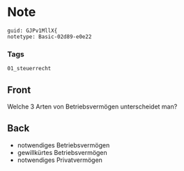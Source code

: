# Note
```
guid: GJPv1MllX{
notetype: Basic-02d89-e0e22
```

### Tags
```
01_steuerrecht
```

## Front
Welche 3 Arten von Betriebsvermögen unterscheidet man?

## Back
<ul>
  <li>notwendiges Betriebsvermögen
  <li>gewillkürtes Betriebsvermögen
  <li>notwendiges Privatvermögen
</ul>
